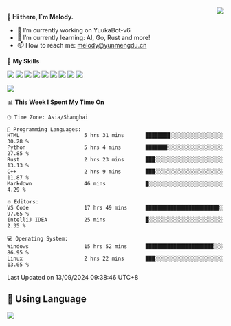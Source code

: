 <a href="#">
  <img align="right" src="https://github-readme-stats.vercel.app/api?username=melodyyuuka&count_private=true&show_icons=true" />
</a>

**👋 Hi there, I`m Melody.**

- 🔭 I’m currently working on YuukaBot-v6
- 🌱 I’m currently learning: AI, Go, Rust and more!
- 📫 How to reach me: melody@yunmengdu.cn

🌟 **My Skills** 

![](https://img.shields.io/badge/-Python-3e74a2?style=flat-square&logo=Python&logoColor=fff)
![](https://img.shields.io/badge/-Java-007396?style=flat-square&logo=OpenJDK&logoColor=fff)
![](https://img.shields.io/badge/-Node.js-339933?style=flat-square&logo=Node.js&logoColor=fff)
![](https://img.shields.io/badge/-Git-f05032?style=flat-square&logo=git&logoColor=fff)
![](https://img.shields.io/badge/-PostgreSQL-4169e1?style=flat-square&logo=PostgreSQL&logoColor=fff)
![](https://img.shields.io/badge/-Rust-000000?style=flat-square&logo=rust&logoColor=fff)
![](https://img.shields.io/badge/-VSCode-007acc?style=flat-square&logo=Visual-Studio-Code&logoColor=fff)
![](https://img.shields.io/badge/-FastAPI-009688?style=flat-square&logo=FastAPI&logoColor=fff)
![](https://img.shields.io/badge/-Linux-000000?style=flat-square&logo=Linux&logoColor=fff)


![](https://wakatime.com/badge/user/fa6dc0e2-47c5-4d2d-ae45-69fec6f2122c.svg)

<!--START_SECTION:waka-->
📊 **This Week I Spent My Time On** 

```text
🕑︎ Time Zone: Asia/Shanghai

💬 Programming Languages: 
HTML                     5 hrs 31 mins       ████████░░░░░░░░░░░░░░░░░   30.28 % 
Python                   5 hrs 4 mins        ███████░░░░░░░░░░░░░░░░░░   27.85 % 
Rust                     2 hrs 23 mins       ███░░░░░░░░░░░░░░░░░░░░░░   13.13 % 
C++                      2 hrs 9 mins        ███░░░░░░░░░░░░░░░░░░░░░░   11.87 % 
Markdown                 46 mins             █░░░░░░░░░░░░░░░░░░░░░░░░    4.29 % 

🔥 Editors: 
VS Code                  17 hrs 49 mins      ████████████████████████░   97.65 % 
IntelliJ IDEA            25 mins             █░░░░░░░░░░░░░░░░░░░░░░░░    2.35 % 

💻 Operating System: 
Windows                  15 hrs 52 mins      ██████████████████████░░░   86.95 % 
Linux                    2 hrs 22 mins       ███░░░░░░░░░░░░░░░░░░░░░░   13.05 % 
```


 Last Updated on 13/09/2024 09:38:46 UTC+8
<!--END_SECTION:waka-->

## 🥰 **Using Language**

![](https://github-readme-stats.vercel.app/api/wakatime?username=MelodyYuyuko&layout=compact&hide_border=true)
